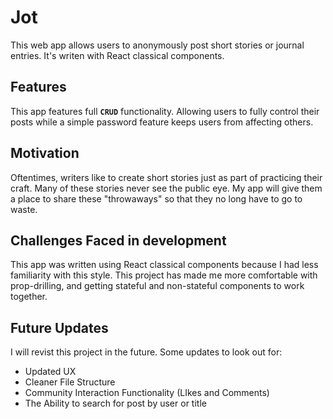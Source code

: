 # Jot

This web app allows users to anonymously post short stories or journal entries.
It's writen with React classical components.

## Features

This app features full **`CRUD`** functionality. Allowing users to fully control their posts while a simple password feature keeps users from affecting others.

## Motivation

Oftentimes, writers like to create short stories just as part of practicing their craft. Many of these stories never see the public eye.
My app will give them a place to share these "throwaways" so that they no long have to go to waste.

## Challenges Faced in development

This app was written using React classical components because I had less familiarity with this style. This project has made me more comfortable with prop-drilling, and getting stateful and non-stateful components to work together.

## Future Updates

I will revist this project in the future. Some updates to look out for:

+ Updated UX
+ Cleaner File Structure
+ Community Interaction Functionality (LIkes and Comments)
+ The Ability to search for post by user or title